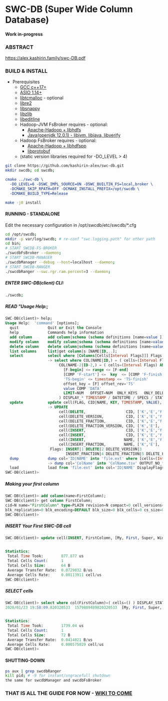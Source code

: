 # SWC-DB (Super Wide Column Database)


#### Work in-progress

### ABSTRACT
https://alex.kashirin.family/swc-DB.pdf


### BUILD & INSTALL

* Prerequisites 
  * [GCC c++17+](https://gcc.gnu.org/)
  * [ASIO 1.14+](https://github.com/chriskohlhoff/asio)
  * [libtcmalloc](https://github.com/gperftools/gperftools) - optional
  * [libre2](https://github.com/google/re2)
  * [libsnappy](https://github.com/google/snappy)
  * [libzlib](https://www.zlib.net/)
  * [libeditline](https://github.com/troglobit/editline) 
  * Hadoop-JVM FsBroker requires - optional:
    * [Apache-Hadoop + libhdfs](https://github.com/apache/hadoop/tree/trunk/hadoop-hdfs-project/hadoop-hdfs-native-client/src/main/native/libhdfs)
    * [Java(openjdk 12.0.1) - libjvm, libjava, libverify](https://jdk.java.net/java-se-ri/12)
  * Hadoop FsBroker requires - optional:
    * [Apache-Hadoop + libhdfspp](https://github.com/apache/hadoop/tree/trunk/hadoop-hdfs-project/hadoop-hdfs-native-client/src/main/native/libhdfspp)
    * [libprotobuf](https://github.com/protocolbuffers/protobuf)
  * (static version libraries required for -DO_LEVEL > 4)


```bash
git clone https://github.com/kashirin-alex/swc-db.git
mkdir swcdb; cd swcdb;
```

```cmake
cmake ../swc-db \
  -DO_LEVEL=6 -DSWC_IMPL_SOURCE=ON -DSWC_BUILTIN_FS=local,broker \
  -DCMAKE_SKIP_RPATH=OFF -DCMAKE_INSTALL_PREFIX=/opt/swcdb \
  -DCMAKE_BUILD_TYPE=Release
```
```bash
make -j8 install
```

#### RUNNING - STANDALONE
Edit the necessary configuration in /opt/swcdb/etc/swcdb/*.cfg

```bash
cd /opt/swcdb;
mkdir -p var/log/swcdb; # re-conf "swc.logging.path" for other path
cd bin;
# START SWCDB-FS-BROKER 
./swcdbFsBroker --daemon;
# START SWCDB-MANAGER
./swcdbManager --debug --host=localhost --daemon;
# START SWCDB-RANGER
./swcdbRanger --swc.rgr.ram.percent=3 --daemon;
```


##### ENTER SWC-DB(client) CLI:
```bash
./swcdb;
```


##### READ "Usage Help:;
```SQL
SWC-DB(client)> help;
Usage Help:  'command' [options];
  quit             Quit or Exit the Console
  help             Commands help information
  add column       add column|schema (schema definitions [name=value ]);
  modify column    modify column|schema (schema definitions [name=value ]);
  delete column    delete column|schema (schema definitions [name=value ]);
  list columns     list|get column|s [NAME|ID,..];
  select           select where [Columns[Cells[Interval Flags]]] Flags DisplayFlags;
                   -> select where COL(NAME|ID,) = ( cells=(Interval Flags) ) AND
                        COL(NAME-2|ID-2,) = ( cells=(Interval Flags) AND cells=(
                          [F-begin] <= range <= [F-end]                   AND
                          [COMP 'F-start'] <=  key  <= [COMP 'F-finish']  AND
                          'TS-begin' <= timestamp <= 'TS-finish'          AND
                          offset_key = [F] offset_rev='TS'                AND
                          value COMP 'DATA'
                          LIMIT=NUM   OFFSET=NUM  ONLY_KEYS   ONLY_DELETES     )
                        ) DISPLAY_* TIMESTAMP / DATETIME / SPECS / STATS / BINARY;
  update           update cell(FLAG, CID|NAME, KEY, TIMESTAMP, VALUE), CELL(..)      ;
                   -> UPDATE
                        cell(DELETE,                  CID, ['K','E','Y']             );
                        cell(DELETE_VERSION,          CID, ['K','E','Y'], TS         );
                        cell(DELETE_FRACTION,         CID, ['K','E','Y']             );
                        cell(DELETE_FRACTION_VERSION, CID, ['K','E'],     TS         );
                        cell(INSERT,                  CID, ['K','E','Y'], ASC, TS, ''),
                        cell(INSERT,                  CID, ['K','E','Y'], DESC       ),
                        cell(INSERT,                 NAME, ['K','E','Y'], '', 'DATA' ),
                        cell(INSERT_FRACTION,        NAME, ['K','E'],     '', 'DATA' );
                    Flags: INSERT|1 DELETE|2 DELETE_VERSION|3
                           INSERT_FRACTION|4 DELETE_FRACTION|5 DELETE_FRACTION_VERSION|6
  dump             dump col='ID|NAME' into 'file.ext' where [cells=(Interval Flags) AND] OutputFlags DisplayFlags;
                   -> dump col='ColName' into 'ColName.tsv' OUTPUT_NO_* TS / VALUE;
  load             load from 'file.ext' into col='ID|NAME' DisplayFlags;
SWC-DB(client)>

```


##### Making your first column
```SQL
SWC-DB(client)> add column(name=FirstColumn);
SWC-DB(client)> get column FirstColumn;
cid=N name="FirstColumn" type=PLAIN revision=N compact=0 cell_versions=1 cell_ttl=0 
blk_replication=0 blk_encoding=DEFAULT blk_size=0 blk_cells=0 cs_size=0 cs_max=0
SWC-DB(client)> 
```


##### INSERT Your First SWC-DB cell
```SQL
SWC-DB(client)> update cell(INSERT, FirstColumn, [My, First, Super, Wide, Column, Key, Fractions], "", "The Cell Data Value") DISPLAY_STATS;


Statistics:
 Total Time Took:        877.877 us
 Total Cells Count:      1
 Total Cells Size:       64 B
 Average Transfer Rate:  0.0729032 B/us
 Average Cells Rate:     0.00113911 cell/us
SWC-DB(client)>
```


##### SELECT cells
```SQL
SWC-DB(client)> select where col(FirstColumn)=( cells=() ) DISPLAY_STATS DISPLAY_TIMESTAMP DISPLAY_DATETIME;
2020/01/23 19:58:09.820320533  1579809489820320533  [My, First, Super, Wide, Column, Key, Fractions]  The Cell Data Value


Statistics:
 Total Time Took:        1739.04 us
 Total Cells Count:      1
 Total Cells Size:       72 B
 Average Transfer Rate:  0.0414021 B/us
 Average Cells Rate:     0.000575029 cell/us
SWC-DB(client)>
```

#### SHUTTING-DOWN
```bash
ps aux | grep swcdbRanger
kill pid; # -9 for instant/ungracefull shutdown
the same for swcdbManager and swcdbFsBroker 
```


### THAT IS ALL THE GUIDE FOR NOW - [WIKI TO COME](https://github.com/kashirin-alex/swc-db/wiki)